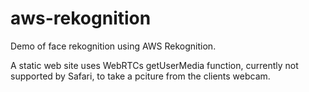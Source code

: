 # aws-rekognition

Demo of face rekognition using AWS Rekognition.

A static web site uses WebRTCs getUserMedia function, currently not supported by Safari, to take a pciture from the clients webcam.  
